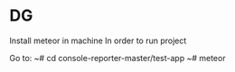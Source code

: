 # DG
Install meteor in machine 
In  order to  run project 

Go  to: 
~# cd console-reporter-master/test-app
~# meteor 
